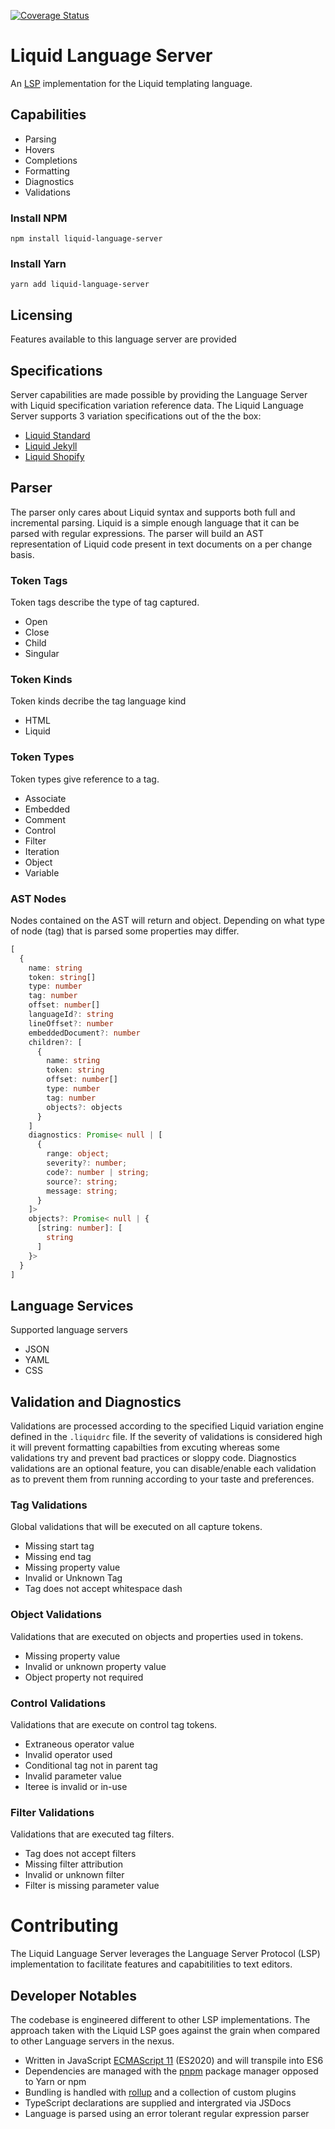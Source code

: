 [![Coverage Status](https://coveralls.io/repos/github/panoply/vscode-liquid/badge.svg?branch=2.4.0)](https://coveralls.io/github/panoply/vscode-liquid?branch=2.4.0)

# Liquid Language Server

An [LSP](#) implementation for the Liquid templating language.

## Capabilities

- Parsing
- Hovers
- Completions
- Formatting
- Diagnostics
- Validations

### Install NPM

```
npm install liquid-language-server
```

### Install Yarn

```
yarn add liquid-language-server
```

## Licensing

Features available to this language server are provided

## Specifications

Server capabilities are made possible by providing the Language Server with Liquid specification variation reference data. The Liquid Language Server supports 3 variation specifications out of the the box:

- [Liquid Standard](#)
- [Liquid Jekyll](#)
- [Liquid Shopify](#)

## Parser

The parser only cares about Liquid syntax and supports both full and incremental parsing. Liquid is a simple enough language that it can be parsed with regular expressions. The parser will build an AST representation of Liquid code present in text documents on a per change basis.

### Token Tags

Token tags describe the type of tag captured.

- Open
- Close
- Child
- Singular

### Token Kinds

Token kinds decribe the tag language kind

- HTML
- Liquid

### Token Types

Token types give reference to a tag.

- Associate
- Embedded
- Comment
- Control
- Filter
- Iteration
- Object
- Variable

### AST Nodes

Nodes contained on the AST will return and object. Depending on what type of node (tag) that is parsed some properties may differ.

```ts
[
  {
    name: string
    token: string[]
    type: number
    tag: number
    offset: number[]
    languageId?: string
    lineOffset?: number
    embeddedDocument?: number
    children?: [
      {
        name: string
        token: string
        offset: number[]
        type: number
        tag: number
        objects?: objects
      }
    ]
    diagnostics: Promise< null | [
      {
        range: object;
        severity?: number;
        code?: number | string;
        source?: string;
        message: string;
      }
    ]>
    objects?: Promise< null | {
      [string: number]: [
        string
      ]
    }>
  }
]
```

## Language Services

Supported language servers

- JSON
- YAML
- CSS

## Validation and Diagnostics

Validations are processed according to the specified Liquid variation engine defined in the `.liquidrc` file. If the severity of validations is considered high it will prevent formatting capabilties from excuting whereas some validations try and prevent bad practices or sloppy code. Diagnostics validations are an optional feature, you can disable/enable each validation as to prevent them from running according to your taste and preferences.

### Tag Validations

Global validations that will be executed on all capture tokens.

- Missing start tag
- Missing end tag
- Missing property value
- Invalid or Unknown Tag
- Tag does not accept whitespace dash

### Object Validations

Validations that are executed on objects and properties used in tokens.

- Missing property value
- Invalid or unknown property value
- Object property not required

### Control Validations

Validations that are execute on control tag tokens.

- Extraneous operator value
- Invalid operator used
- Conditional tag not in parent tag
- Invalid parameter value
- Iteree is invalid or in-use

### Filter Validations

Validations that are executed tag filters.

- Tag does not accept filters
- Missing filter attribution
- Invalid or unknown filter
- Filter is missing parameter value

# Contributing

The Liquid Language Server leverages the Language Server Protocol (LSP) implementation to facilitate features and capabitilities to text editors.

## Developer Notables

The codebase is engineered different to other LSP implementations. The approach taken with the Liquid LSP goes against the grain when compared to other Language servers in the nexus.

- Written in JavaScript [ECMAScript 11](#) (ES2020) and will transpile into ES6
- Dependencies are managed with the [pnpm](#) package manager opposed to Yarn or npm
- Bundling is handled with [rollup](#) and a collection of custom plugins
- TypeScript declarations are supplied and intergrated via JSDocs
- Language is parsed using an error tolerant regular expression parser
